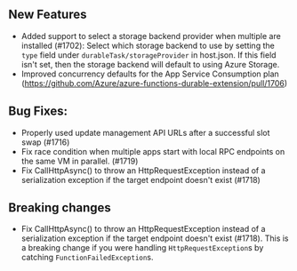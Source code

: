## New Features
- Added support to select a storage backend provider when multiple are installed (#1702): Select which storage backend to use by setting the `type` field under `durableTask/storageProvider` in host.json. If this field isn't set, then the storage backend will default to using Azure Storage.
- Improved concurrency defaults for the App Service Consumption plan (https://github.com/Azure/azure-functions-durable-extension/pull/1706)

## Bug Fixes:
- Properly used update management API URLs after a successful slot swap (#1716)
- Fix race condition when multiple apps start with local RPC endpoints on the same VM in parallel. (#1719)
- Fix CallHttpAsync() to throw an HttpRequestException instead of a serialization exception if the target endpoint doesn't exist (#1718)

## Breaking changes
- Fix CallHttpAsync() to throw an HttpRequestException instead of a serialization exception if the target endpoint doesn't exist (#1718). This is a breaking change if you were handling `HttpRequestException`s by catching `FunctionFailedException`s.